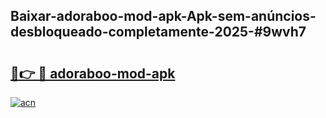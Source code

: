 ## Baixar-adoraboo-mod-apk-Apk-sem-anúncios-desbloqueado-completamente-2025-#9wvh7

# <h2><a href="https://ainizakaria.my?title=adoraboo-mod-apk&ref=20M">🔗👉 🔴 adoraboo-mod-apk</a></h2>

[![acn](https://github.com/user-attachments/assets/0f9c940e-d8b0-45ae-aac7-cd30a18b3e1c)](https://ainizakaria.my?title=adoraboo-mod-apk&ref=20M)

